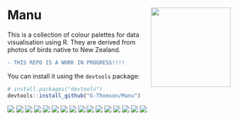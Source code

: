 # Manu <img src="man/figures/LOGO.jpg" align="right" width="180"/>
This is a collection of colour palettes for data visualisation using R. They are derived from photos of birds native to New Zealand.

```diff
- THIS REPO IS A WORK IN PROGRESS!!!!
```

You can install it using the `devtools` package:

``` r
# install.packages("devtools")
devtools::install_github("G-Thomson/Manu")
```

<img src="man/figures/Hihi.png"/>

<img src="man/figures/Hoiho.png"/>

<img src="man/figures/Kaka.png"/>

<img src="man/figures/Kakariki.png"/>

<img src="man/figures/Kea.png"/>

<img src="man/figures/Kereru.png"/>

<img src="man/figures/Korimako.png"/>

<img src="man/figures/Korora.png"/>

<img src="man/figures/Kotare.png"/>

<img src="man/figures/Putangitangi.png"/>

<img src="man/figures/Takehe.png"/>

<img src="man/figures/Takapu.png"/>

<img src="man/figures/Titipounamu.png"/>

<img src="man/figures/Tui.png"/>

<img src="man/figures/Pepetuna.png"/>

<img src="man/figures/Pohutukawa.png"/>
